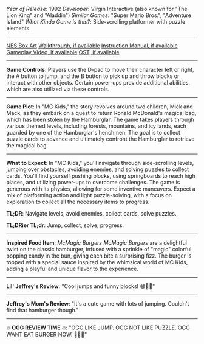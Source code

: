 *Year of Release*: 1992
*Developer*: Virgin Interactive (also known for "The Lion King" and "Aladdin")
*Similar Games*: "Super Mario Bros.", "Adventure Island"
*What Kinda Game is this?*: Side-scrolling platformer with puzzle elements.

---
[NES Box Art](https://www.google.com/search?tbm=isch&q=NES+Box+Art+MC+Kids) 
[Walkthrough, if available](https://www.google.com/search?q=Walkthrough+Steam+MC+Kids)
[Instruction Manual, if available](https://www.google.com/search?q=NES+Instruction+Manual+MC+Kids)
[Gameplay Video, if available](https://www.youtube.com/results?search_query=gameplay+PC+MC+Kids) 
[OST, if available](https://www.youtube.com/results?search_query=gameplay+NES+MC+Kids+OST)

- - -
**Game Controls**:
Players use the D-pad to move their character left or right, the A button to jump, and the B button to pick up and throw blocks or interact with other objects. Certain power-ups provide additional abilities, which are also utilized via these controls.

- - -
**Game Plot**:
In "MC Kids," the story revolves around two children, Mick and Mack, as they embark on a quest to return Ronald McDonald's magical bag, which has been stolen by the Hamburglar. The game takes players through various themed levels, including forests, mountains, and icy lands, each guarded by one of the Hamburglar's henchmen. The goal is to collect puzzle cards to advance and ultimately confront the Hamburglar to retrieve the magical bag.

- - -
**What to Expect**: 
In "MC Kids," you'll navigate through side-scrolling levels, jumping over obstacles, avoiding enemies, and solving puzzles to collect cards. You'll find yourself pushing blocks, using springboards to reach high places, and utilizing power-ups to overcome challenges. The game is generous with its physics, allowing for some inventive maneuvers. Expect a mix of platforming action and light puzzle-solving, with a focus on exploration to collect all the necessary items to progress.

**TL;DR**: Navigate levels, avoid enemies, collect cards, solve puzzles.

**TL;DRier TL;dr**: Jump, collect, solve, progress.

---
**Inspired Food Item**: *McMagic Burgers*
*McMagic Burgers* are a delightful twist on the classic hamburger, infused with a sprinkle of "magic" colorful popping candy in the bun, giving each bite a surprising fizz. The burger is topped with a special sauce inspired by the whimsical world of MC Kids, adding a playful and unique flavor to the experience.

---
**Lil' Jeffrey's Review**: "Cool jumps and funny blocks! 😄🍔✨"

---
**Jeffrey's Mom's Review**: "It's a cute game with lots of jumping. Couldn't find that hamburger though."

---
🔥 **OGG REVIEW TIME** 🔥: "OGG LIKE JUMP. OGG NOT LIKE PUZZLE. OGG WANT EAT BURGER NOW. 🍔🔥🍖"